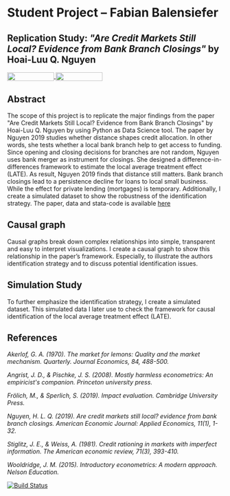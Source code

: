 # Student Project – Fabian Balensiefer
## Replication Study: *"Are Credit Markets Still Local? Evidence from Bank Branch Closings"* by Hoai-Luu Q. Nguyen

<a href="https://nbviewer.jupyter.org/github/fbalensiefer/Python_SimulationStudy/blob/master/fbalensiefer.ipynb"
   target="_parent">
   <img align="center"
  src="https://raw.githubusercontent.com/jupyter/design/master/logos/Badges/nbviewer_badge.png"
      width="109" height="20">
</a>
<a href="https://mybinder.org/v2/gh/fbalensiefer/Python_SimulationStudy/blob/master/fbalensiefer.ipynb"
    target="_parent">
    <img align="center"
       src="https://mybinder.org/badge_logo.svg"
       width="109" height="20">
</a>

## Abstract
The scope of this project is to replicate the major findings from the paper "Are Credit Markets Still Local? Evidence from Bank Branch Closings" by Hoai-Luu Q. Nguyen by using Python as Data Science tool.
The paper by Nguyen 2019 studies whether distance shapes credit allocation. In other words, she tests whether a local bank branch help to get access to funding. Since opening and closing decisions for branches are not random, Nguyen uses bank merger as instrument for closings. She designed a difference-in-differences framework to estimate the local average treatment effect (LATE).
As result, Nguyen 2019 finds that distance still matters. Bank branch closings lead to a persistence decline for loans to local small business. While the effect for private lending (mortgages) is temporary.
Additionally, I create a simulated dataset to show the robustness of the identification strategy.
The paper, data and stata-code is available <a href="https://www.aeaweb.org/articles?id=10.1257/app.20170543">here</a>
## Causal graph
Causal graphs break down complex relationships into simple, transparent and easy to interpret visualizations. I create a causal graph to show this relationship in the paper’s framework. Especially, to illustrate the authors identification strategy and to discuss potential identification issues.
## Simulation Study
To further emphasize the identification strategy, I create a simulated dataset. This simulated data I later use to check the framework for causal identification of the local average treatment effect (LATE).
## References
*Akerlof, G. A. (1970). The market for lemons: Quality and the market mechanism. Quarterly. Journal Economics, 84, 488-500.*

*Angrist, J. D., & Pischke, J. S. (2008). Mostly harmless econometrics: An empiricist's companion. Princeton university press.*

*Frölich, M., & Sperlich, S. (2019). Impact evaluation. Cambridge University Press.*

*Nguyen, H. L. Q. (2019). Are credit markets still local? evidence from bank branch closings. American Economic Journal: Applied Economics, 11(1), 1-32.*

*Stiglitz, J. E., & Weiss, A. (1981). Credit rationing in markets with imperfect information. The American economic review, 71(3), 393-410.*

*Wooldridge, J. M. (2015). Introductory econometrics: A modern approach. Nelson Education.*


[![Build Status](https://travis-ci.org/fbalensiefer/Python_SimulationStudy.svg?branch=master)](https://travis-ci.org/fbalensiefer/Python_SimulationStudy)
